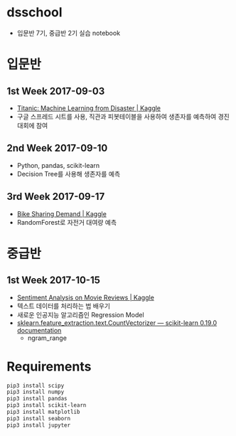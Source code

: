 # dsschool
* 입문반 7기, 중급반 2기 실습 notebook

# 입문반

## 1st Week 2017-09-03
* [Titanic: Machine Learning from Disaster | Kaggle](https://www.kaggle.com/c/titanic)
* 구글 스프레드 시트를 사용, 직관과 피봇테이블을 사용하여 생존자를 예측하여 경진대회에 참여

## 2nd Week 2017-09-10
* Python, pandas, scikit-learn
* Decision Tree를 사용해 생존자를 예측

## 3rd Week 2017-09-17
* [Bike Sharing Demand | Kaggle](https://www.kaggle.com/c/bike-sharing-demand)
* RandomForest로 자전거 대여량 예측

# 중급반

## 1st Week 2017-10-15
* [Sentiment Analysis on Movie Reviews | Kaggle](https://www.kaggle.com/c/sentiment-analysis-on-movie-reviews) 
* 텍스트 데이터를 처리하는 법 배우기
* 새로운 인공지능 알고리즘인 Regression Model
* [sklearn.feature_extraction.text.CountVectorizer — scikit-learn 0.19.0 documentation](http://scikit-learn.org/stable/modules/generated/sklearn.feature_extraction.text.CountVectorizer.html)
  * ngram_range


# Requirements
```sh
pip3 install scipy
pip3 install numpy
pip3 install pandas
pip3 install scikit-learn
pip3 install matplotlib
pip3 install seaborn
pip3 install jupyter
```
